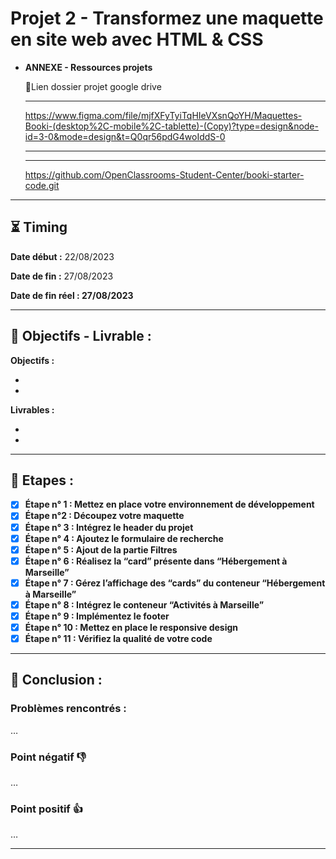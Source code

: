 # Projet 2 - Transformez une maquette en site web avec HTML & CSS

- **ANNEXE - Ressources projets**
    
    [](https://drive.google.com/drive/folders/1iEnE9L4YCTxl5JXHhrj1Q9R8RIcqZc-F?usp=drive_link)
    
    🔗Lien dossier projet google drive
    
    ---
    
    https://www.figma.com/file/mjfXFyTyiTqHIeVXsnQoYH/Maquettes-Booki-(desktop%2C-mobile%2C-tablette)-(Copy)?type=design&node-id=3-0&mode=design&t=Q0qr56pdG4woIddS-0
    
    ---
    
    [](https://course.oc-static.com/projects/Développeur+Web/IW_P3+HTML+CSS+Booki/IW+:+React+Booki+-+Note+de+synthese.pdf)
    
    ---
    
    https://github.com/OpenClassrooms-Student-Center/booki-starter-code.git
    

---

## ⏳ Timing

**Date début :** 22/08/2023

**Date de fin :** 27/08/2023

**Date de fin réel : 27/08/2023**

---

## 🎯 Objectifs - Livrable :

**Objectifs :**

- 
- 

**Livrables :**

- 
- 

---

## 📑 Etapes :

[](https://course.oc-static.com/projects/Développeur+Web/IW_P3+HTML+CSS+Booki/IW+:+React+Booki+-+Etapes+cles.pdf)

- [x]  **Étape n° 1 : Mettez en place votre environnement de développement**
- [x]  **Étape n°2 : Découpez votre maquette**
- [x]  ****Étape n° 3 : Intégrez le header du projet****
- [x]  ****Étape n° 4 : Ajoutez le formulaire de recherche****
- [x]  ****Étape n° 5 : Ajout de la partie Filtres****
- [x]  ****Étape n° 6 : Réalisez la “card” présente dans “Hébergement à Marseille”****
- [x]  ****Étape n° 7 : Gérez l’affichage des “cards” du conteneur “Hébergement à Marseille”****
- [x]  ****Étape n° 8 : Intégrez le conteneur “Activités à Marseille”****
- [x]  ****Étape n° 9 : Implémentez le footer****
- [x]  ****Étape n° 10 : Mettez en place le responsive design****
- [x]  ****Étape n° 11 : Vérifiez la qualité de votre code****

---

## 🤔 Conclusion :

### Problèmes rencontrés :

…

### Point négatif 👎

…

### Point positif 👍

…

---

